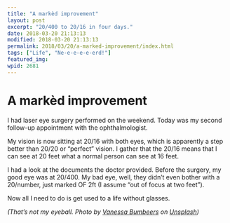 ```yaml
---
title: "A markèd improvement"
layout: post
excerpt: "20/400 to 20/16 in four days."
date: 2018-03-20 21:13:13
modified: 2018-03-20 21:13:13
permalink: 2018/03/20/a-marked-improvement/index.html
tags: ["Life", "Ne-e-e-e-e-erd!"]
featured_img: 
wpid: 2681
---
```


# A markèd improvement

I had laser eye surgery performed on the weekend. Today was my second follow-up appointment with the ophthalmologist.

My vision is now sitting at 20/16 with both eyes, which is apparently a step better than 20/20 or “perfect” vision. I gather that the 20/16 means that I can see at 20 feet what a normal person can see at 16 feet.

I had a look at the documents the doctor provided. Before the surgery, my good eye was at 20/400. My bad eye, well, they didn’t even bother with a 20/number, just marked OF 2ft (I assume “out of focus at two feet”).

Now all I need to do is get used to a life without glasses.

*(That’s not my eyeball. Photo by [Vanessa Bumbeers](https://unsplash.com/photos/PkauYYJwdTQ?utm_source=unsplash&utm_medium=referral&utm_content=creditCopyText) on [Unsplash](https://unsplash.com/search/photos/eyeball?utm_source=unsplash&utm_medium=referral&utm_content=creditCopyText))*
